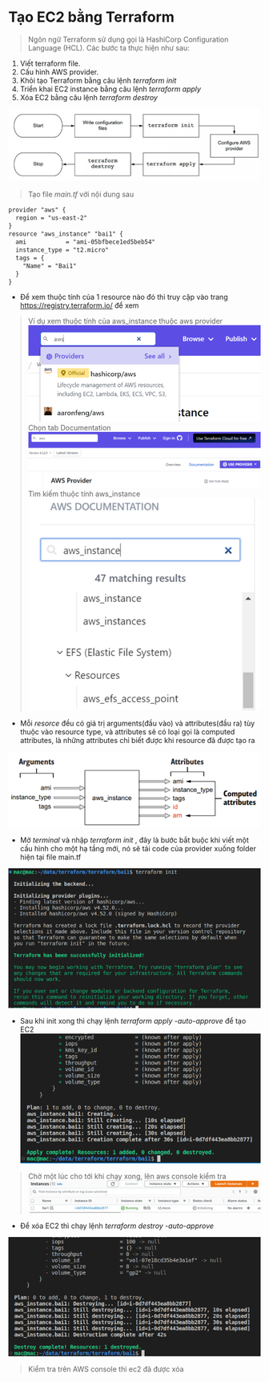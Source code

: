 # Tạo EC2 bằng Terraform
>
> Ngôn ngữ Terraform sử dụng gọi là HashiCorp Configuration Language (HCL).
Các bước ta thực hiện như sau:

1. Viết terraform file.
2. Cấu hình AWS provider.
3. Khỏi tạo Terraform bằng câu lệnh *terraform init*
4. Triển khai EC2 instance bằng câu lệnh *terraform apply*
5. Xóa EC2 bằng câu lệnh *terraform destroy*

![](./bai1/workflow1.PNG)

> Tạo file *main.tf* với nội dung sau

```
provider "aws" {
  region = "us-east-2"
}
resource "aws_instance" "bai1" {
  ami           = "ami-05bfbece1ed5beb54"
  instance_type = "t2.micro"
  tags = {
    "Name" = "Bai1"
  }
}
```

* Để xem thuộc tính của 1 resource nào đó thì truy cập vào trang
 <https://registry.terraform.io/> để xem

> Ví dụ xem thuộc tính của aws_instance thuộc aws provider
![](./bai1/images/awsresource.PNG)
> Chọn tab Documentation
![](./bai1/images/awsresource-doc.PNG)
> Tìm kiếm thuộc tính aws_instance
![](./bai1/images/awsresource-doc-instance.PNG)

* Mỗi *resorce* đều có giá trị arguments(đầu vào) và attributes(đầu ra) tùy thuộc vào resource type, và attributes sẽ có loại gọi là computed attributes, là những attributes chỉ biết được khi resource đã được tạo ra

![](./bai1/images/aws_argument_attribute.PNG)

* Mở *terminal* và nhập *terraform init* , đây là bước bắt buộc khi viết một cấu hình cho một hạ tầng mới, nó sẽ tải code của provider xuống folder hiện tại file main.tf

![](./bai1/images/terraform_init.PNG)

* Sau khi init xong thì chạy lệnh *terraform apply -auto-approve* để tạo EC2
![](./bai1/images/terraform_apply.PNG)

> Chờ một lúc cho tới khi chạy xong, lên aws console kiểm tra
![](./bai1/images/terraform_ec2.PNG)

* Để xóa EC2 thì chạy lệnh *terraform destroy -auto-approve*

![](./bai1/images/terraform_destroy.PNG)

> Kiểm tra trên AWS console thì ec2 đã được xóa
